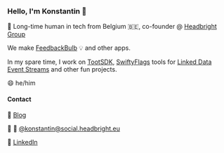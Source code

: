 ### Hello, I'm Konstantin 👋

🔭 Long-time human in tech from Belgium 🇧🇪, co-founder @ [Headbright Group](https://headbright.eu/)

We make [FeedbackBulb](https://feedbackbulb.com) 💡 and other apps.

In my spare time, I work on [TootSDK](https://github.com/TootSDK/TootSDK), [SwiftyFlags](https://flags.swiftythemes.com) tools for [Linked Data Event Streams](https://semiceu.github.io/LinkedDataEventStreams/) and other fun projects.

😄 he/him



#### Contact

📝 [Blog](https://www.iamkonstantin.eu)

💬 🐘 [@konstantin@social.headbright.eu](https://social.headbright.eu/@konstantin)

💼 [LinkedIn](https://www.linkedin.com/in/kkostov/)



<!--
**kkostov/kkostov** is a ✨ _special_ ✨ repository because its `README.md` (this file) appears on your GitHub profile.

Here are some ideas to get you started:


- 💬 You have a fun
- 📫 How to reach me: ...
- 
- ⚡ Fun fact: ...
-->
